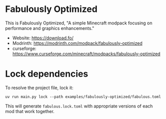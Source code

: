 # Fabulously Optimized

This is Fabulously Optimized, "A simple Minecraft modpack focusing on performance and graphics enhancements."

* Website: https://download.fo/
* Modrinth: https://modrinth.com/modpack/fabulously-optimized
* curseforge: https://www.curseforge.com/minecraft/modpacks/fabulously-optimized

# Lock dependencies

To resolve the project file, lock it:
```
uv run main.py lock --path examples/fabulously-optimized/fabulous.toml
```

This will generate `fabulous.lock.toml` with appropriate versions of each mod that work together.
